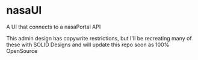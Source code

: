 # nasaUI
A UI that connects to a nasaPortal API

This admin design has copywrite restrictions, but I'll be recreating many of these with SOLID Designs and will update this repo soon as 100% OpenSource
